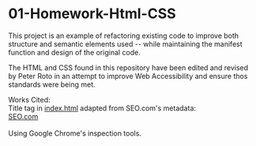 # 01-Homework-Html-CSS

This project is an example of refactoring existing code to improve both structure and semantic elements used -- while maintaining the manifest function and design of the original code. 

The HTML and CSS found in this repository have been edited and revised by Peter Roto in an attempt to improve Web Accessibility and ensure thos standards were being met. 


Works Cited:
<br>
Title tag in <a href=./index.html>index.html</a> adapted from SEO.com's metadata:
<br>
<a href="http://SEO.com">SEO.com</a>
<br>
<br>
Using Google Chrome's inspection tools.
